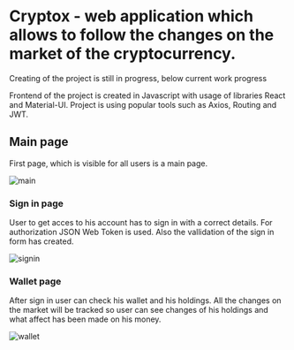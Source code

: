 # Cryptox - web application which allows to follow the changes on the market of the cryptocurrency.  

Creating of the project is still in progress, below current work progress

Frontend of the project is created in Javascript with usage of libraries React and Material-UI. Project is using popular tools such as Axios, Routing and JWT.



## Main page

First page, which is visible for all users is a main page.

![main](https://user-images.githubusercontent.com/44081987/159897902-d990ff69-20c4-40ce-af1b-2a2e6e61e630.png)


### Sign in page

User to get acces to his account has to sign in with a correct details. For authorization JSON Web Token is used. 
Also the vallidation of the sign in form has created.

![signin](https://user-images.githubusercontent.com/44081987/159897920-bfb9937e-245d-401f-ba57-10021c0b2f9d.png)


### Wallet page

After sign in user can check his wallet and his holdings. All the changes on the market will be tracked so user can see changes of his holdings and what affect has been made on his money.


![wallet](https://user-images.githubusercontent.com/44081987/159897933-15e3733c-f1fb-4264-ac46-39aeb2d3b12b.png)



